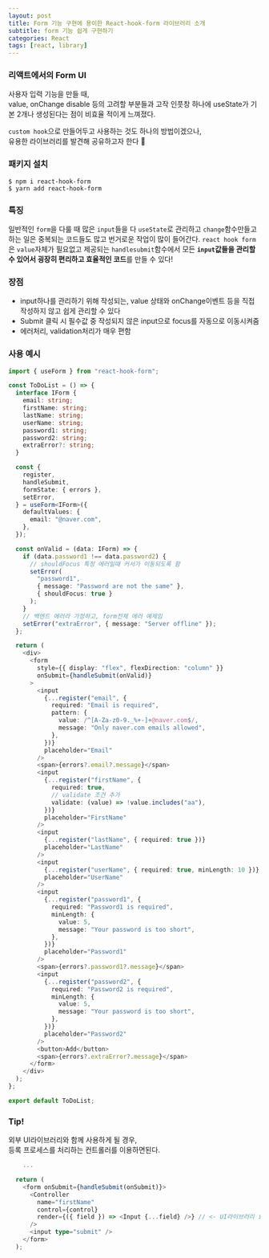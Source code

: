 ```yaml
---
layout: post
title: Form 기능 구현에 용이한 React-hook-form 라이브러리 소개
subtitle: form 기능 쉽게 구현하기
categories: React
tags: [react, library]
---
```


### 리액트에서의 Form UI

사용자 입력 기능을 만들 때,<br />
value, onChange disable 등의 고려할 부분들과 고작 인풋창 하나에 useState가 기본 2개나 생성된다는 점이 비효율 적이게 느껴졌다.

`custom hook`으로 만들어두고 사용하는 것도 하나의 방법이겠으나,<br />
유용한 라이브러리를 발견해 공유하고자 한다 🥳

### 패키지 설치

```
$ npm i react-hook-form
$ yarn add react-hook-form
```

### 특징

일반적인 `form`을 다룰 때 많은 `input`들을 다 `useState`로 관리하고 `change`함수만들고 하는 일은
중복되는 코드들도 많고 번거로운 작업이 많이 들어간다.
`react hook form`은 `value`자체가 필요없고 제공되는 `handlesubmit`함수에서 모든 **`input`값들을 관리할 수 있어서 굉장히 편리하고 효율적인 코드**를 만들 수 있다!

### 장점

- input하나를 관리하기 위해 작성되는, value 상태와 onChange이벤트 등을 직접 작성하지 않고 쉽게 관리할 수 있다
- Submit 클릭 시 필수값 중 작성되지 않은 input으로 focus를 자동으로 이동시켜줌
- 에러처리, validation처리가 매우 편함

### 사용 예시

```typescript
import { useForm } from "react-hook-form";

const ToDoList = () => {
  interface IForm {
    email: string;
    firstName: string;
    lastName: string;
    userName: string;
    password1: string;
    password2: string;
    extraError?: string;
  }

  const {
    register,
    handleSubmit,
    formState: { errors },
    setError,
  } = useForm<IForm>({
    defaultValues: {
      email: "@naver.com",
    },
  });

  const onValid = (data: IForm) => {
    if (data.password1 !== data.password2) {
      // shouldFocus 특정 에러일때 커서가 이동되도록 함
      setError(
        "password1",
        { message: "Password are not the same" },
        { shouldFocus: true }
      );
    }
    // 백엔드 에러라 가정하고, form전체 에러 예제임
    setError("extraError", { message: "Server offline" });
  };

  return (
    <div>
      <form
        style={{ display: "flex", flexDirection: "column" }}
        onSubmit={handleSubmit(onValid)}
      >
        <input
          {...register("email", {
            required: "Email is required",
            pattern: {
              value: /^[A-Za-z0-9._%+-]+@naver.com$/,
              message: "Only naver.com emails allowed",
            },
          })}
          placeholder="Email"
        />
        <span>{errors?.email?.message}</span>
        <input
          {...register("firstName", {
            required: true,
            // validate 조건 추가
            validate: (value) => !value.includes("aa"),
          })}
          placeholder="FirstName"
        />
        <input
          {...register("lastName", { required: true })}
          placeholder="LastName"
        />
        <input
          {...register("userName", { required: true, minLength: 10 })}
          placeholder="UserName"
        />
        <input
          {...register("password1", {
            required: "Password1 is required",
            minLength: {
              value: 5,
              message: "Your password is too short",
            },
          })}
          placeholder="Password1"
        />
        <span>{errors?.password1?.message}</span>
        <input
          {...register("password2", {
            required: "Password2 is required",
            minLength: {
              value: 5,
              message: "Your password is too short",
            },
          })}
          placeholder="Password2"
        />
        <button>Add</button>
        <span>{errors?.extraError?.message}</span>
      </form>
    </div>
  );
};

export default ToDoList;
```

### Tip!

외부 UI라이브러리와 함께 사용하게 될 경우,<br />
등록 프로세스를 처리하는 컨트롤러를 이용하면된다.

```typescript
	...

  return (
    <form onSubmit={handleSubmit(onSubmit)}>
      <Controller
        name="firstName"
        control={control}
        render={({ field }) => <Input {...field} />} // <- UI라이브러리 요소 사용
      />
      <input type="submit" />
    </form>
  );

```
